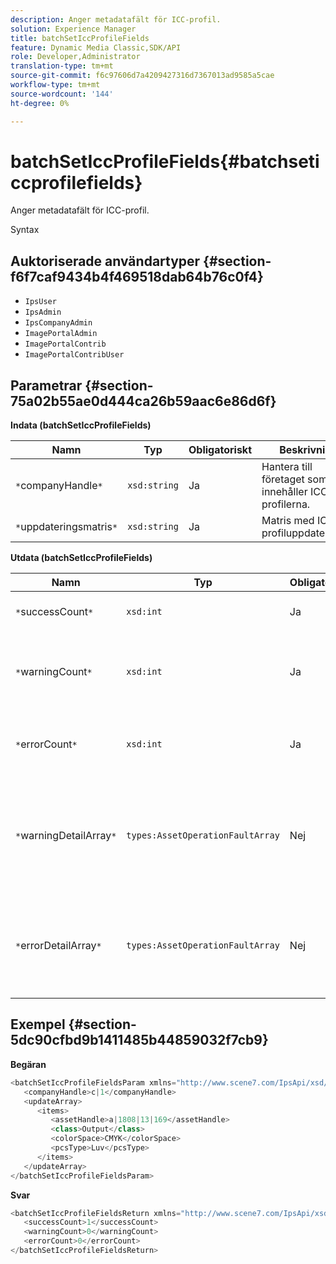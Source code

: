 ```yaml
---
description: Anger metadatafält för ICC-profil.
solution: Experience Manager
title: batchSetIccProfileFields
feature: Dynamic Media Classic,SDK/API
role: Developer,Administrator
translation-type: tm+mt
source-git-commit: f6c97606d7a4209427316d7367013ad9585a5cae
workflow-type: tm+mt
source-wordcount: '144'
ht-degree: 0%

---
```



# batchSetIccProfileFields{#batchseticcprofilefields}

Anger metadatafält för ICC-profil.

Syntax

## Auktoriserade användartyper {#section-f6f7caf9434b4f469518dab64b76c0f4}

* `IpsUser`
* `IpsAdmin`
* `IpsCompanyAdmin`
* `ImagePortalAdmin`
* `ImagePortalContrib`
* `ImagePortalContribUser`

## Parametrar {#section-75a02b55ae0d444ca26b59aac6e86d6f}

**Indata (batchSetIccProfileFields)**

| Namn | Typ | Obligatoriskt | Beskrivning |
|---|---|---|---|
| `*`companyHandle`*` | `xsd:string` | Ja | Hantera till företaget som innehåller ICC-profilerna. |
| `*`uppdateringsmatris`*` | `xsd:string` | Ja | Matris med ICC-profiluppdateringar. |

**Utdata (batchSetIccProfileFields)**

| Namn | Typ | Obligatoriskt | Beskrivning |
|---|---|---|---|
| `*`successCount`*` | `xsd:int` | Ja | Antalet ICC-profilfält som har angetts. |
| `*`warningCount`*` | `xsd:int` | Ja | Antalet varningar som genererades när åtgärden försökte ange ICC-profilfälten. |
| `*`errorCount`*` | `xsd:int` | Ja | Antalet fel som genererades när åtgärden försökte ange ICC-profilfält. |
| `*`warningDetailArray`*` | `types:AssetOperationFaultArray` | Nej | Arrayen med information som är associerad med resurserna som genererade varningar när åtgärden försökte tillämpa uppdateringarna. |
| `*`errorDetailArray`*` | `types:AssetOperationFaultArray` | Nej | Arrayen med information som är associerad med resurserna som genererade fel när åtgärden försökte tillämpa uppdateringarna. |

## Exempel {#section-5dc90cfbd9b1411485b44859032f7cb9}

**Begäran**

```java
<batchSetIccProfileFieldsParam xmlns="http://www.scene7.com/IpsApi/xsd/2009-07-31">
   <companyHandle>c|1</companyHandle>
   <updateArray>
      <items>
         <assetHandle>a|1808|13|169</assetHandle>
         <class>Output</class>
         <colorSpace>CMYK</colorSpace>
         <pcsType>Luv</pcsType>
      </items>
   </updateArray>
</batchSetIccProfileFieldsParam>
```

**Svar**

```java
<batchSetIccProfileFieldsReturn xmlns="http://www.scene7.com/IpsApi/xsd/2009-07-31">
   <successCount>1</successCount>
   <warningCount>0</warningCount>
   <errorCount>0</errorCount>
</batchSetIccProfileFieldsReturn>
```

